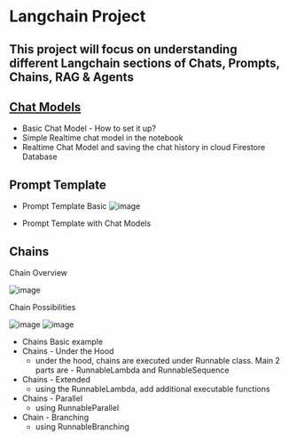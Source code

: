 # Langchain Project

## This project will focus on understanding different Langchain sections of Chats, Prompts, Chains, RAG & Agents

## [Chat Models](Langchain_chat_models.ipynb)
- Basic Chat Model - How to set it up?
- Simple Realtime chat model in the notebook
- Realtime Chat Model and saving the chat history in cloud Firestore Database

## Prompt Template 
- Prompt Template Basic
![image](https://github.com/user-attachments/assets/3e7e1d47-60b9-434e-93f5-e62e21a933ae)

- Prompt Template with Chat Models

## Chains

Chain Overview

![image](https://github.com/user-attachments/assets/bc7ba726-6586-4733-a6e3-4a7246f86223)

Chain Possibilities 

![image](https://github.com/user-attachments/assets/1bbae555-3d4d-4c33-855a-f8a07ea8180d)
![image](https://github.com/user-attachments/assets/6867b814-57db-4ad2-ab57-f93e3a2a5c66)


- Chains Basic example
- Chains - Under the Hood
  - under the hood, chains are executed under Runnable class. Main 2 parts are - RunnableLambda and RunnableSequence
- Chains - Extended
  - using the RunnableLambda, add additional executable functions
- Chains - Parallel
  - using RunnableParallel
- Chain - Branching
  - using RunnableBranching




